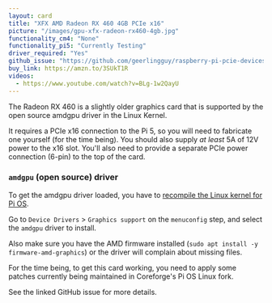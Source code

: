 ```yaml
---
layout: card
title: "XFX AMD Radeon RX 460 4GB PCIe x16"
picture: "/images/gpu-xfx-radeon-rx460-4gb.jpg"
functionality_cm4: "None"
functionality_pi5: "Currently Testing"
driver_required: "Yes"
github_issue: "https://github.com/geerlingguy/raspberry-pi-pcie-devices/issues/564"
buy_link: https://amzn.to/3SUkT1R
videos:
  - https://www.youtube.com/watch?v=BLg-1w2QayU
---
```

The Radeon RX 460 is a slightly older graphics card that is supported by the open source amdgpu driver in the Linux Kernel.

It requires a PCIe x16 connection to the Pi 5, so you will need to fabricate one yourself (for the time being). You should also supply _at least_ 5A of 12V power to the x16 slot. You'll also need to provide a separate PCIe power connection (6-pin) to the top of the card.

### `amdgpu` (open source) driver

To get the amdgpu driver loaded, you have to [recompile the Linux kernel for Pi OS](https://github.com/geerlingguy/raspberry-pi-pcie-devices/tree/master/extras/cross-compile).

Go to `Device Drivers` > `Graphics support` on the `menuconfig` step, and select the `amdgpu` driver to install.

Also make sure you have the AMD firmware installed (`sudo apt install -y firmware-amd-graphics`) or the driver will complain about missing files.

For the time being, to get this card working, you need to apply some patches currently being maintained in Coreforge's Pi OS Linux fork.

See the linked GitHub issue for more details.
